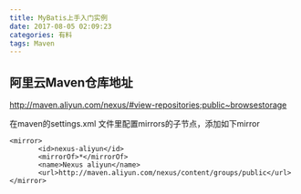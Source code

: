 ```yaml
---
title: MyBatis上手入门实例
date: 2017-08-05 02:09:23
categories: 有料
tags: Maven
---
```


## 阿里云Maven仓库地址
<http://maven.aliyun.com/nexus/#view-repositories;public~browsestorage>

在maven的settings.xml 文件里配置mirrors的子节点，添加如下mirror

```
<mirror>
       <id>nexus-aliyun</id>
       <mirrorOf>*</mirrorOf>
       <name>Nexus aliyun</name>
       <url>http://maven.aliyun.com/nexus/content/groups/public</url>
</mirror> 
```